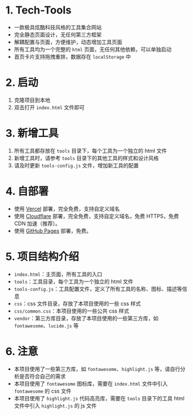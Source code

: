 # 1. Tech-Tools

- 一款极具炫酷科技风格的工具集合网站
- 完全静态页面设计，无任何第三方框架
- 解耦配置与页面，方便维护，动态增加工具页面
- 所有工具均为一个完整的 `html` 页面，无任何其他依赖，可以单独启动
- 首页卡片支持拖拽重排，数据存在 `localStorage` 中

# 2. 启动

1. 克隆项目到本地
2. 双击打开 `index.html` 文件即可

# 3. 新增工具

1. 所有工具都存放在 `tools` 目录下，每个工具为一个独立的 html 文件
2. 新增工具时，请参考 `tools` 目录下的其他工具的样式和设计风格
3. 请及时更新 `tools-config.js` 文件，增加新工具的配置

# 4. 自部署

- 使用 [Vercel](https://vercel.com) 部署，完全免费，支持自定义域名
- 使用 [Cloudflare](https://www.cloudflare.com) 部署，完全免费，支持自定义域名，免费 HTTPS，免费 CDN 加速（推荐）。
- 使用 [GitHub Pages](https://pages.github.com) 部署，免费。

# 5. 项目结构介绍

- `index.html`：主页面，所有工具的入口
- `tools`：工具目录，每个工具为一个独立的 html 文件
- `tools-config.js`：工具配置文件，定义了所有工具的名称、图标、描述等信息
- `css`：css 文件目录，存放了本项目使用的一些 css 样式
- `css/common.css`：本项目使用的一些公共 css 样式
- `vendor`：第三方库目录，存放了本项目使用的一些第三方库，如 `fontawesome`、`lucide.js` 等

# 6. 注意

- 本项目使用了一些第三方库，如 `fontawesome`、`highlight.js` 等，请自行分析是否符合自己的需求
- 本项目使用了 `fontawesome` 图标库，需要在 `index.html` 文件中引入 `fontawesome` 的 css 文件
- 本项目使用了 `highlight.js` 代码高亮库，需要在 `tools` 目录下的工具 html 文件中引入 `highlight.js` 的 js 文件
